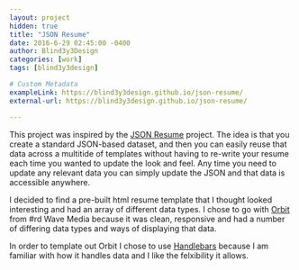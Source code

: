 ```yaml
---
layout: project
hidden: true
title: "JSON Resume"
date: 2016-6-29 02:45:00 -0400
author: Blind3y3Design
categories: [work]
tags: [blind3y3design]

# Custom Metadata
exampleLink: https://blind3y3design.github.io/json-resume/
external-url: https://blind3y3design.github.io/json-resume/

---
```



This project was inspired by the [JSON Resume](https://jsonresume.org/) project. The idea is that you create a standard JSON-based dataset, and then you can easily reuse that data across a multitide of templates without having to re-write your resume each time you wanted to update the look and feel. Any time you need to update any relevant data you can simply update the JSON and that data is accessible anywhere.

I decided to find a pre-built html resume template that I thought looked interesting and had an array of different data types. I chose to go with [Orbit](http://themes.3rdwavemedia.com/website-templates/orbit-free-resume-cv-template-for-developers/) from #rd Wave Media because it was clean, responsive and had a number of differing data types and ways of displaying that data.

In order to template out Orbit I chose to use [Handlebars](http://handlebarsjs.com/installation.html) because I am familiar with how it handles data and I like the felxibility it allows.